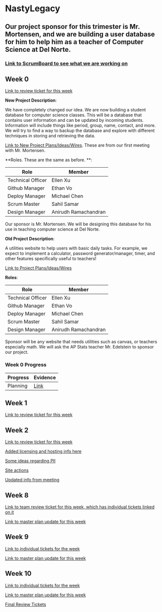 # NastyLegacy

## Our project sponsor for this trimester is Mr. Mortensen, and we are building a user database for him to help him as a teacher of Computer Science at Del Norte.

### [Link to ScrumBoard to see what we are working on](https://github.com/NastyLegacy/NastyLegacy/projects/1)

## Week 0

[Link to review ticket for this week](https://github.com/NastyEthan/NastyLegacy/issues/1)

**New Project Description**:

We have completely changed our idea. We are now building a student database for computer science classes. This will be a database that contains user information and can be updated by incoming students. Information will include things like period, group, name, contact, and more. We will try to find a way to backup the database and explore with different techniques in storing and retrieving the data.

[Link to New Project Plans/Ideas/Wires](https://nastylegacy.github.io/NastyLegacy/docs/req). These are from our first meeting with Mr. Mortensen.

**Roles. These are the same as before. **:

| Role              | Member               |
| ----------------- | -------------------- |
| Technical Officer | Ellen Xu             |
| Github Manager    | Ethan Vo             |
| Deploy Manager    | Michael Chen         |
| Scrum Master      | Sahil Samar          |
| Design Manager    | Anirudh Ramachandran |

Our sponsor is Mr. Mortensen. We will be designing this database for his use in teaching computer science at Del Norte.

**Old Project Description**:

A utilities website to help users with basic daily tasks. For example, we expect to implement a calculator, password generator/manager, timer, and other features specifically useful to teachers!

[Link to Project Plans/Ideas/Wires](https://github.com/NastyLegacy/NastyLegacy/wiki/Old-Project-Plans-Ideas-Wires)

**Roles**:

| Role              | Member               |
| ----------------- | -------------------- |
| Technical Officer | Ellen Xu             |
| Github Manager    | Ethan Vo             |
| Deploy Manager    | Michael Chen         |
| Scrum Master      | Sahil Samar          |
| Design Manager    | Anirudh Ramachandran |

Sponsor will be any website that needs utilities such as canvas, or teachers especially math. We will ask the AP Stats teacher Mr. Edelstein to sponsor our project.

### Week 0 Progress

| Progress | Evidence                                                   |
| -------- | ---------------------------------------------------------- |
| Planning | [Link](https://github.com/NastyEthan/NastyLegacy/issues/1) |

## Week 1

[Link to review ticket for this week](https://github.com/NastyLegacy/NastyLegacy/issues/14)

## Week 2

[Link to review ticket for this week](https://github.com/NastyLegacy/NastyLegacy/issues/21)

[Added licensing and hosting info here](https://github.com/NastyLegacy/NastyLegacy/issues/21)

[Some ideas regarding PII](https://nastylegacy.github.io/NastyLegacy/docs/ideas)

[Site actions](https://nastylegacy.github.io/NastyLegacy/docs/siteActions)

[Updated info from meeting](https://nastylegacy.github.io/NastyLegacy/docs/req)


## Week 8

[Link to team review ticket for this week, which has individual tickets linked on it](https://github.com/NastyLegacy/NastyLegacy/issues/49)

[Link to master plan update for this week](https://github.com/NastyLegacy/NastyLegacy/issues/50)

## Week 9

[Link to individual tickets for the week](https://github.com/NastyLegacy/NastyLegacy/issues/75)

[Link to master plan update for this week](https://github.com/NastyLegacy/NastyLegacy/issues/61)

## Week 10

[Link to individual tickets for the week](https://github.com/NastyLegacy/NastyLegacy/issues/76)

[Link to master plan update for this week](https://github.com/NastyLegacy/NastyLegacy/issues/60)

[Final Review Tickets](https://github.com/NastyLegacy/NastyLegacy/issues/77)
